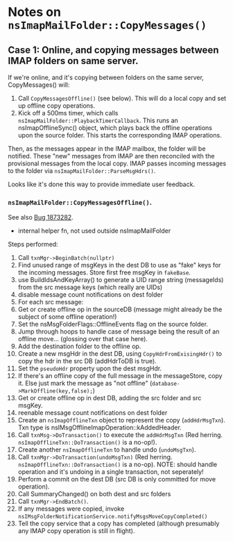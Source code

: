 # Notes on `nsImapMailFolder::CopyMessages()`

## Case 1: Online, and copying messages between IMAP folders on same server.

If we're online, and it's copying between folders on the same server, CopyMessages() will:

1. Call `CopyMessagesOffline()` (see below). This will do a local copy and set up offline copy operations.
2. Kick off a 500ms timer, which calls `nsImapMailFolder::PlaybackTimerCallback`.
   This runs an nsImapOfflineSync() object, which plays back the offline operations upon the source folder.
   This starts the corresponding IMAP operations.

Then, as the messages appear in the IMAP mailbox, the folder will be notified.
These "new" messages from IMAP are then reconciled with the provisional messages from the local copy.
IMAP passes incoming messages to the folder via `nsImapMailFolder::ParseMsgHdrs()`.

Looks like it's done this way to provide immediate user feedback.


### `nsImapMailFolder::CopyMessagesOffline()`.

See also [Bug 1873282](https://bugzilla.mozilla.org/show_bug.cgi?id=1873282).

- internal helper fn, not used outside nsImapMailFolder

Steps performed:

1. Call `txnMgr->BeginBatch(nullptr)`
2. Find unused range of msgKeys in the dest DB to use as "fake" keys for the incoming messages. 
   Store first free msgKey in `fakeBase`.
3. use BuildIdsAndKeyArray() to generate a UID range string (messageIds) from the src message keys (which really are UIDs)
4. disable message count notifications on dest folder
5. For each src message:
  1. Get or create offline op in the sourceDB (message might already be the subject of some offline operation!)
  2. Set the nsMsgFolderFlags::OfflineEvents flag on the source folder.
  3. Jump through hoops to handle case of message being the result of an offline move... (glossing over that case here).
  4. Add the destination folder to the offline op.
  5. Create a new msgHdr in the dest DB, using `CopyHdrFromExisingHdr()` to copy the hdr in the src DB (addHdrToDB is true).
  6. Set the `pseudoHdr` property upon the dest msgHdr.
  7. If there's an offline copy of the full message in the messageStore, copy it.
     Else just mark the message as "not offline" (`database->MarkOffline(key,false);`)
  8. Get or create offline op in dest DB, adding the src folder and src msgKey.
6. reenable message count notifications on dest folder
7. Create an `nsImapOfflineTxn` object to represent the copy (`addHdrMsgTxn`).
   Txn type is nsIMsgOfflineImapOperation::kAddedHeader.
8. Call `txnMsg->DoTransaction()` to execute the `addHdrMsgTxn` (Red herring. `nsImapOfflineTxn::DoTransaction()` is a no-op!).
9. Create another `nsImapOfflineTxn` to handle undo (`undoMsgTxn`).
10. Call `txnMgr->DoTransaction(undoMsgTxn)` (Red herring. `nsImapOfflineTxn::DoTransaction()` is a no-op).
    NOTE: should handle operation and it's undoing in a single transaction, not seperately!
11. Perform a commit on the dest DB (src DB is only committed for move operation).
12. Call SummaryChanged() on both dest and src folders
13. Call `txnMgr->EndBatch()`.
14. If any messages were copied, invoke `nsIMsgFolderNotificationService.notifyMsgsMoveCopyCompleted()`
15. Tell the copy service that a copy has completed (although presumably any IMAP copy operation is still in flight).



